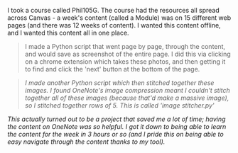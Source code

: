 I took a course called Phil105G. The course had the resources all spread across Canvas - a week's content (called a Module) was on 15 different web pages (and there was 12 weeks of content). I wanted this content offline, and I wanted this content all in one place.

> I made a Python script that went page by page, through the content, and would save as screenshot of the entire page. I did this via clicking on a chrome extension which takes these photos, and then getting it to find and click the 'next' button at the bottom of the page. <I have been unable to find this>

> I made another Python script which then stitched together these images. I found OneNote's image compression meant I couldn't stitch together all of these images (because that'd make a massive image), so I stitched together rows of 5. This is called 'image stitcher.py'

This actually turned out to be a project that saved me a lot of time; having the content on OneNote was so helpful. I got it down to being able to learn the content for the week in 3 hours or so (and I pride this on being able to easy navigate through the content thanks to my tool).
